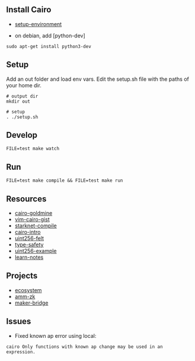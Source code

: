 




## Install Cairo


* [setup-environment](https://www.cairo-lang.org/docs/quickstart.html#)

- on debian, add [python-dev]
```
sudo apt-get install python3-dev
```


## Setup

Add an out folder and load env vars. Edit the setup.sh file with the paths of your home dir.

```
# output dir
mkdir out

# setup
. ./setup.sh
```

## Develop

```
FILE=test make watch
```

## Run

```
FILE=test make compile && FILE=test make run
```

## Resources


* [cairo-goldmine](https://github.com/beautyisourbusiness/cairo-goldmine)
* [vim-cairo-gist](https://gist.github.com/amanusk/f73dee988829110ad557c8cba89e4652)
* [starknet-compile](https://www.cairo-lang.org/docs/hello_starknet/intro.html)
* [cairo-intro](https://chainstack.com/starknet-cairo-developer-introduction-part-2/)
* [uint256-felt](https://mirror.xyz/0x845605C411132BAA06024a521a85B653F3C802dF/wfUO8KSz2IAt8yg4oslsc1HDsJqMJ6HpQAukhjwZUUU)
* [type-safety](https://ctrlc03.github.io/#type-safety)
* [uint256-example](https://medium.com/starkware/cairo-1-0-aa96eefb19a0)
* [learn-notes](https://hackmd.io/@RoboTeddy/BJZFu56wF)


## Projects

* [ecosystem](https://www.starknet-ecosystem.com/en)
* [amm-zk](https://github.com/10k-swap/10k_swap-contracts)
* [maker-bridge](https://github.com/makerdao/starknet-dai-bridge)


## Issues


* Fixed known ap error using local:

```
cairo Only functions with known ap change may be used in an expression.
```
